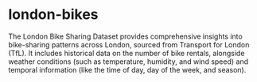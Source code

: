 # london-bikes

The London Bike Sharing Dataset provides comprehensive insights into bike-sharing patterns across London, sourced from Transport for London (TfL). It includes historical data on the number of bike rentals, alongside weather conditions (such as temperature, humidity, and wind speed) and temporal information (like the time of day, day of the week, and season). 
